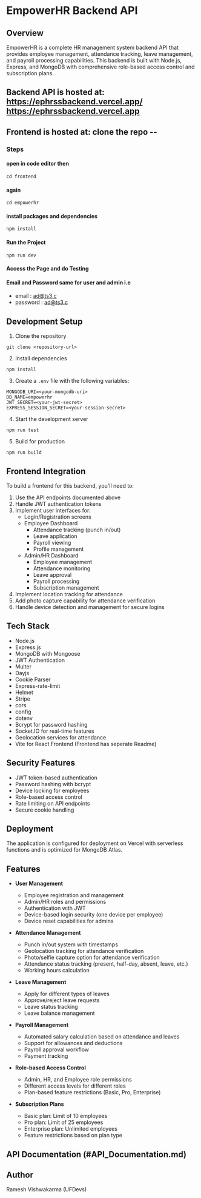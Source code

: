 # EmpowerHR Backend API

## Overview
EmpowerHR is a complete HR management system backend API that provides employee management, attendance tracking, leave management, and payroll processing capabilities. This backend is built with Node.js, Express, and MongoDB with comprehensive role-based access control and subscription plans.
## Backend API is hosted at: https://ephrssbackend.vercel.app/  https://ephrssbackend.vercel.app
## Frontend is hosted at: clone the repo --
### Steps
#### open in code editor then 
``` cd frontend ```
#### again
``` cd empowerhr ```
#### install packages and dependencies
``` npm install ``` 
#### Run the Project
``` npm run dev ```
#### Access the Page and do Testing 
#### Email and Password same for user and admin i.e 
- email : ad@ts3.c 
- password : ad@ts3.c



## Development Setup

1. Clone the repository
```
git clone <repository-url>
```

2. Install dependencies
```
npm install
```

3. Create a `.env` file with the following variables:
```
MONGODB_URI=<your-mongodb-uri>
DB_NAME=empowerhr
JWT_SECRET=<your-jwt-secret>
EXPRESS_SESSION_SECRET=<your-session-secret>
```

4. Start the development server
```
npm run test
```

5. Build for production
```
npm run build
```

## Frontend Integration

To build a frontend for this backend, you'll need to:

1. Use the API endpoints documented above
2. Handle JWT authentication tokens
3. Implement user interfaces for:
   - Login/Registration screens
   - Employee Dashboard
     - Attendance tracking (punch in/out)
     - Leave application
     - Payroll viewing
     - Profile management
   - Admin/HR Dashboard
     - Employee management
     - Attendance monitoring
     - Leave approval
     - Payroll processing
     - Subscription management
4. Implement location tracking for attendance
5. Add photo capture capability for attendance verification
6. Handle device detection and management for secure logins

## Tech Stack

- Node.js
- Express.js
- MongoDB with Mongoose
- JWT Authentication
- Multer
- Dayjs
- Cookie Parser
- Express-rate-limit
- Helmet
- Stripe
- cors
- config 
- dotenv
- Bcrypt for password hashing
- Socket.IO for real-time features
- Geolocation services for attendance
- Vite for React Frontend (Frontend has seperate Readme)

## Security Features

- JWT token-based authentication
- Password hashing with bcrypt
- Device locking for employees
- Role-based access control
- Rate limiting on API endpoints
- Secure cookie handling

## Deployment

The application is configured for deployment on Vercel with serverless functions and is optimized for MongoDB Atlas.

## Features

- **User Management**
  - Employee registration and management
  - Admin/HR roles and permissions
  - Authentication with JWT
  - Device-based login security (one device per employee)
  - Device reset capabilities for admins

- **Attendance Management**
  - Punch in/out system with timestamps
  - Geolocation tracking for attendance verification
  - Photo/selfie capture option for attendance verification
  - Attendance status tracking (present, half-day, absent, leave, etc.)
  - Working hours calculation

- **Leave Management**
  - Apply for different types of leaves
  - Approve/reject leave requests
  - Leave status tracking
  - Leave balance management

- **Payroll Management**
  - Automated salary calculation based on attendance and leaves
  - Support for allowances and deductions
  - Payroll approval workflow
  - Payment tracking

- **Role-based Access Control**
  - Admin, HR, and Employee role permissions
  - Different access levels for different roles
  - Plan-based feature restrictions (Basic, Pro, Enterprise)

- **Subscription Plans**
  - Basic plan: Limit of 10 employees
  - Pro plan: Limit of 25 employees
  - Enterprise plan: Unlimited employees
  - Feature restrictions based on plan type

## API Documentation (#API_Documentation.md)

## Author

Ramesh Vishwakarma (UFDevs)
